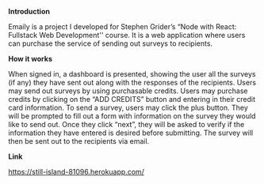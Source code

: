<b>Introduction</b>

Emaily is a project I developed for Stephen Grider’s “Node with React: Fullstack Web Development'' course. It is a web application where users can purchase the service of sending out surveys to recipients. 

<b>How it works</b>

When signed in, a dashboard is presented, showing the user all the surveys (if any) they have sent out along with the responses of the recipients. Users may send out surveys by using purchasable credits. Users may purchase credits by clicking on the “ADD CREDITS” button and entering in their credit card information. To send a survey, users may click the plus button. They will be prompted to fill out a form with information on the survey they would like to send out. Once they click “next”, they will be asked to verify if the information they have entered is desired before submitting. The survey will then be sent out to the recipients via email. 

<b>Link</b>

https://still-island-81096.herokuapp.com/ 
